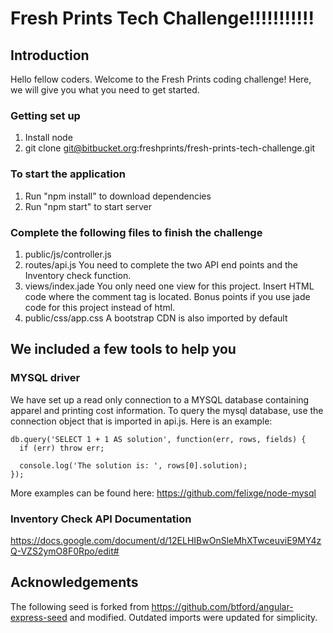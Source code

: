 # Fresh Prints Tech Challenge!!!!!!!!!!!

## Introduction
Hello fellow coders. Welcome to the Fresh Prints coding challenge!
Here, we will give you what you need to get started.

### Getting set up
1. Install node
2. git clone git@bitbucket.org:freshprints/fresh-prints-tech-challenge.git

### To start the application
1. Run "npm install" to download dependencies
2. Run "npm start" to start server

### Complete the following files to finish the challenge
1. public/js/controller.js
2. routes/api.js
	You need to complete the two API end points and the Inventory check function.
3. views/index.jade
	You only need one view for this project. Insert HTML code where the comment tag is located.
	Bonus points if you use jade code for this project instead of html.
4. public/css/app.css
	A bootstrap CDN is also imported by default

## We included a few tools to help you
### MYSQL driver
We have set up a read only connection to a MYSQL database containing apparel and printing cost information.
To query the mysql database, use the connection object that is imported in api.js.
Here is an example:

    db.query('SELECT 1 + 1 AS solution', function(err, rows, fields) {
      if (err) throw err;

      console.log('The solution is: ', rows[0].solution);
    });

More examples can be found here: https://github.com/felixge/node-mysql

### Inventory Check API Documentation
https://docs.google.com/document/d/12ELHIBwOnSleMhXTwceuviE9MY4zQ-VZS2ymO8F0Rpo/edit#

## Acknowledgements
The following seed is forked from https://github.com/btford/angular-express-seed and modified.
Outdated imports were updated for simplicity.